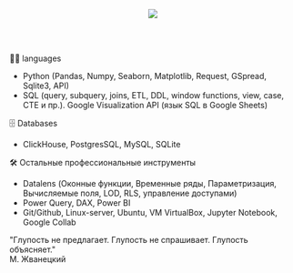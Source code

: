 <p align="center">
   
 [comment]: <> (<img src="https://i.pinimg.com/736x/4f/61/4c/4f614cf2dcbb4e21abcc78b4b148ee9f.jpg" width="90" >)
 [comment]: <> (<img src="https://cdn.dribbble.com/users/479378/screenshots/1842163/duck_logo-01.png" width="90" >)
 [comment]: <> (<img src="https://pixy.org/src/121/1210745.png" width="90" >)
  
   <a href="https://github.com/DenverCoder1/readme-typing-svg">
    <img src="https://readme-typing-svg.herokuapp.com?font=Cairo+Play&color=D3D3D3&size=50&center=true&vCenter=true&width=900&height=100&lines=-+Привет!+-;-+Меня_зовут_Кирилл+-;-+Я_занимаюсь_анализом_данных+-;-+Учусь_с&#129414;утками+-">
    
  </a>

<br><br>


👨‍💻  languages
- Python (Pandas, Numpy, Seaborn, Matplotlib, Request, GSpread, Sqlite3, API)
- SQL (query, subquery, joins, ETL, DDL, window functions, view, case, CTE и пр.). Google Visualization API (язык SQL в Google Sheets)
  
  
🗄️ Databases  
- ClickHouse, PostgresSQL, MySQL, SQLite  

  
🛠️ Остальные профессиональные инструменты  
- Datalens (Оконные функции, Временные ряды, Параметризация, Вычисляемые поля, LOD, RLS, управление доступами)
- Power Query, DAX, Power BI
- Git/Github, Linux-server, Ubuntu, VM VirtualBox, Jupyter Notebook, Google Collab

  

"Глупость не предлагает. Глупость не спрашивает. Глупость объясняет."  
М. Жванецкий
